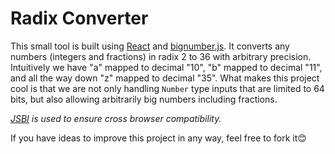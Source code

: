 # Radix Converter

This small tool is built using [React](https://github.com/facebook/create-react-app/) and [bignumber.js](https://github.com/MikeMcl/bignumber.js/). It converts any numbers (integers and fractions) in radix 2 to 36 with arbitrary precision. Intuitively we have "a" mapped to decimal "10", "b" mapped to decimal "11", and all the way down "z" mapped to decimal "35". What makes this project cool is that we are not only handling `Number` type inputs that are limited to 64 bits, but also allowing arbitrarily big numbers including fractions.

_[JSBI](https://github.com/GoogleChromeLabs/jsbi) is used to ensure cross browser compatibility._

If you have ideas to improve this project in any way, feel free to fork it😊